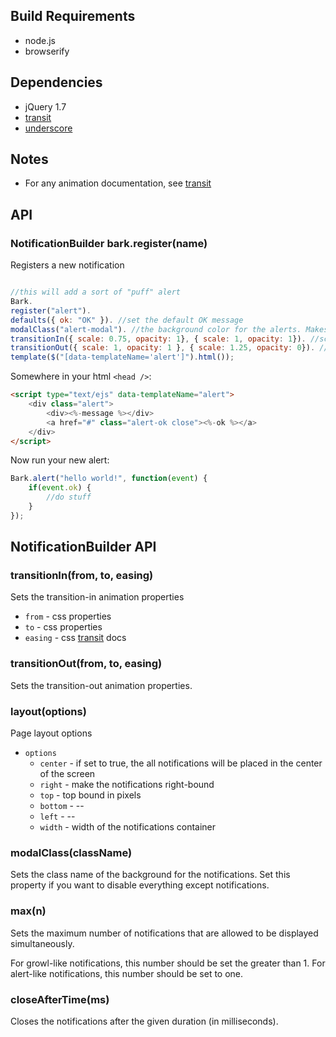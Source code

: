 ## Build Requirements

- node.js
- browserify

## Dependencies

- jQuery 1.7
- [transit](http://ricostacruz.com/jquery.transit/)
- [underscore](http://underscorejs.org/)

## Notes

- For any animation documentation, see [transit](http://ricostacruz.com/jquery.transit/)


## API


### NotificationBuilder bark.register(name)

Registers a new notification 

```javascript

//this will add a sort of "puff" alert
Bark.
register("alert"). 
defaults({ ok: "OK" }). //set the default OK message
modalClass("alert-modal"). //the background color for the alerts. Makes content unclickable.
transitionIn({ scale: 0.75, opacity: 1}, { scale: 1, opacity: 1}). //scale from -> to on transition in
transitionOut({ scale: 1, opacity: 1 }, { scale: 1.25, opacity: 0}). //puff out
template($("[data-templateName='alert']").html());

```

Somewhere in your html `<head />`:

```html
<script type="text/ejs" data-templateName="alert">
	<div class="alert">
		<div><%-message %></div>
		<a href="#" class="alert-ok close"><%-ok %></a>
	</div>
</script>

```

Now run your new alert:

```javascript
Bark.alert("hello world!", function(event) {
	if(event.ok) {
		//do stuff
	}
});
```


## NotificationBuilder API


### transitionIn(from, to, easing)

Sets the transition-in animation properties

- `from` - css properties
- `to` - css properties
- `easing` - css [transit](http://ricostacruz.com/jquery.transit/) docs

### transitionOut(from, to, easing)

Sets the transition-out animation properties. 

### layout(options)

Page layout options

- `options`
	- `center` - if set to true, the all notifications will be placed in the center of the screen
	- `right` - make the notifications right-bound
	- `top` - top bound in pixels
	- `bottom` - --
	- `left` -  --
	- `width` - width of the notifications container

### modalClass(className)

Sets the class name of the background for the notifications. Set this property if you want to disable everything except notifications.

### max(n)

Sets the maximum number of notifications that are allowed to be displayed simultaneously. 

For growl-like notifications, this number should be set the greater than 1. 
For alert-like notifications, this number should be set to one.

### closeAfterTime(ms) 

Closes the notifications after the given duration (in milliseconds). 

